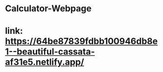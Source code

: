 # Calculator-Webpage
# link: https://64be87839fdbb100946db8e1--beautiful-cassata-af31e5.netlify.app/
